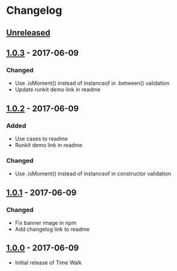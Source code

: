 # Changelog

## [Unreleased][]

## [1.0.3][] - 2017-06-09
### Changed
- Use .isMoment() instead of instanceof in .between() validation
- Update runkit demo link in readme

## [1.0.2][] - 2017-06-09
### Added
- Use cases to readme
- Runkit demo link in readme

### Changed
- Use .isMoment() instead of instanceof in constructor validation

## [1.0.1][] - 2017-06-09

### Changed
- Fix banner image in npm
- Add changelog link to readme

## [1.0.0][] - 2017-06-09

- Initial release of Time Walk


[Unreleased]: https://github.com/s-taylor/time-walk/compare/v1.0.3...HEAD
[1.0.3]: https://github.com/s-taylor/time-walk/compare/v1.0.2...v1.0.3
[1.0.2]: https://github.com/s-taylor/time-walk/compare/v1.0.1...v1.0.2
[1.0.1]: https://github.com/s-taylor/time-walk/compare/v1.0.0...v1.0.1
[1.0.0]: https://github.com/s-taylor/time-walk/tree/v1.0.0
